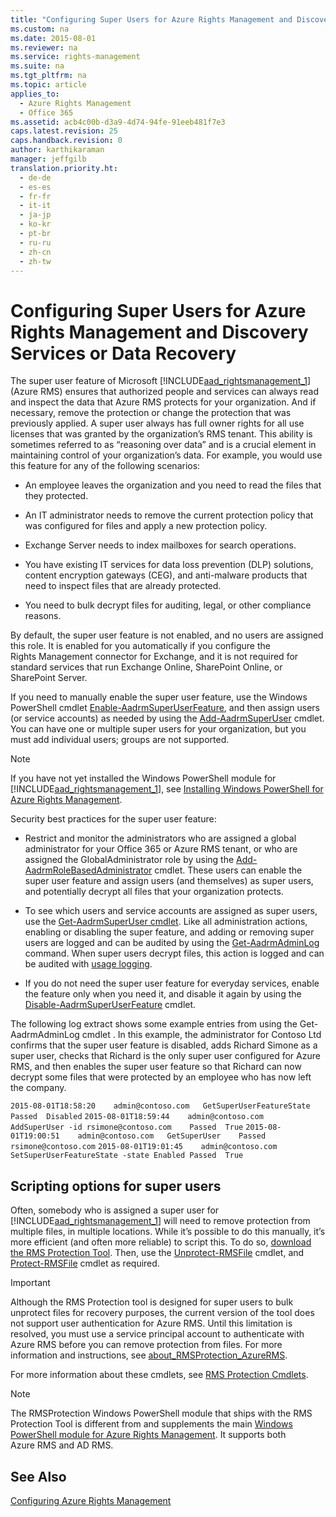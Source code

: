 ```yaml
---
title: "Configuring Super Users for Azure Rights Management and Discovery Services or Data Recovery"
ms.custom: na
ms.date: 2015-08-01
ms.reviewer: na
ms.service: rights-management
ms.suite: na
ms.tgt_pltfrm: na
ms.topic: article
applies_to: 
  - Azure Rights Management
  - Office 365
ms.assetid: acb4c00b-d3a9-4d74-94fe-91eeb481f7e3
caps.latest.revision: 25
caps.handback.revision: 0
author: karthikaraman
manager: jeffgilb
translation.priority.ht: 
  - de-de
  - es-es
  - fr-fr
  - it-it
  - ja-jp
  - ko-kr
  - pt-br
  - ru-ru
  - zh-cn
  - zh-tw
---
```

# Configuring Super Users for Azure Rights Management and Discovery Services or Data Recovery
The super user feature of Microsoft [!INCLUDE[aad_rightsmanagement_1](../../ems/AADRightsMgmt/includes/aad_rightsmanagement_1_md.md)] (Azure RMS) ensures that authorized people and services can always read and inspect the data that Azure RMS protects for your organization. And if necessary, remove the protection or change the protection that was previously applied. A super user always has full owner rights for all use licenses that was granted by the organization’s RMS tenant. This ability is sometimes referred to as “reasoning over data” and is a crucial element in maintaining control of your organization’s data. For example, you would use this feature for any of the following scenarios:

-   An employee leaves the organization and you need to read the files that they protected.

-   An IT administrator needs to remove the current protection policy that was configured for files and apply a new protection policy.

-   Exchange Server needs to index mailboxes for search operations.

-   You have existing IT services for data loss prevention (DLP) solutions, content encryption gateways (CEG), and anti-malware products that need to inspect files that are already protected.

-   You need to bulk decrypt files for auditing, legal, or other compliance reasons.

By default, the super user feature is not enabled, and no users are assigned this role. It is enabled for you automatically if you configure the Rights Management connector for Exchange, and it is not required for standard services that run Exchange Online, SharePoint Online, or SharePoint Server.

If you need to manually enable the super user feature, use the Windows PowerShell cmdlet [Enable-AadrmSuperUserFeature](https://msdn.microsoft.com/library/azure/dn629400.aspx), and then assign users (or service accounts) as needed by using the [Add-AadrmSuperUser](https://msdn.microsoft.com/library/azure/dn629411.aspx) cmdlet. You can have one or multiple super users for your organization, but you must add individual users; groups are not supported.

> [!NOTE]
> If you have not yet installed the Windows PowerShell module for [!INCLUDE[aad_rightsmanagement_1](../../ems/AADRightsMgmt/includes/aad_rightsmanagement_1_md.md)], see [Installing Windows PowerShell for Azure Rights Management](../../ems/AADRightsMgmt/Installing-Windows-PowerShell-for-Azure-Rights-Management.md).

Security best practices for the super user feature:

-   Restrict and monitor the administrators who are assigned a global administrator for your Office 365 or Azure RMS tenant, or who are  assigned the GlobalAdministrator role by using the [Add-AadrmRoleBasedAdministrator](https://msdn.microsoft.com/library/azure/dn629417.aspx) cmdlet. These users can enable the super user feature and assign users (and themselves) as super users, and potentially decrypt all files that your organization protects.

-   To see which users and service accounts are assigned as super users, use the [Get-AadrmSuperUser cmdlet](https://msdn.microsoft.com/library/azure/dn629408.aspx).  Like all administration actions, enabling or disabling the super feature, and adding or removing super users are logged and can be audited by using the [Get-AadrmAdminLog](https://msdn.microsoft.com/library/azure/dn629430.aspx) command. When super users decrypt files, this action is logged and can be audited with [usage logging](https://technet.microsoft.com/library/dn529121.aspx).

-   If you do not need the super user feature for everyday services, enable the feature only when you need it, and disable it again by using the [Disable-AadrmSuperUserFeature](https://msdn.microsoft.com/library/azure/dn629428.aspx) cmdlet.

The following log extract shows some example entries from using the Get-AadrmAdminLog cmdlet . In this example, the administrator for Contoso Ltd confirms that the super user feature is disabled, adds Richard Simone as a super user, checks that Richard is the only super user configured for Azure RMS, and then enables the super user feature so that Richard can now decrypt some files that were protected by an employee who has now left the company.

`2015-08-01T18:58:20	admin@contoso.com	GetSuperUserFeatureState	Passed	Disabled`
`2015-08-01T18:59:44	admin@contoso.com	AddSuperUser -id rsimone@contoso.com	Passed	True`
`2015-08-01T19:00:51	admin@contoso.com	GetSuperUser	Passed	rsimone@contoso.com`
`2015-08-01T19:01:45	admin@contoso.com	SetSuperUserFeatureState -state Enabled	Passed	True`

## <a name="BKMK_RMSProtectionModule"></a>Scripting options for super users
Often, somebody who is assigned a super user for [!INCLUDE[aad_rightsmanagement_1](../../ems/AADRightsMgmt/includes/aad_rightsmanagement_1_md.md)] will need to remove protection from multiple files, in multiple locations. While it’s possible to do this manually, it’s more efficient (and often more reliable) to script this. To do so, [download the RMS Protection Tool](http://www.microsoft.com/en-us/download/details.aspx?id=47256). Then, use the  [Unprotect-RMSFile](https://msdn.microsoft.com/library/azure/mt433200.aspx) cmdlet, and [Protect-RMSFile](https://msdn.microsoft.com/library/azure/mt433201.aspx)   cmdlet as required.

> [!IMPORTANT]
> Although the RMS Protection tool is designed for super users to bulk unprotect files for recovery purposes, the current version of the tool does not support user authentication for Azure RMS. Until this limitation is resolved, you must use a service principal account to authenticate with Azure RMS before you can remove protection from files.  For more information and instructions, see [about_RMSProtection_AzureRMS](https://msdn.microsoft.com/library/azure/mt433202.aspx).

For more information about these cmdlets, see [RMS Protection Cmdlets](https://msdn.microsoft.com/library/azure/mt433195.aspx).

> [!NOTE]
> The RMSProtection Windows PowerShell module that ships with the RMS Protection Tool is different from and supplements the main [Windows PowerShell module for Azure Rights Management](https://technet.microsoft.com/library/jj585027.aspx). It supports both Azure RMS and AD RMS.

## See Also
[Configuring Azure Rights Management](../../ems/AADRightsMgmt/Configuring-Azure-Rights-Management.md)


